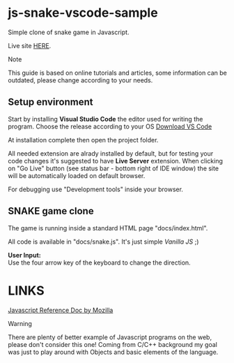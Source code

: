 # js-snake-vscode-sample

Simple clone of snake game in Javascript.

Live site [HERE](https://lisr-pcx.github.io/js-snake-vscode-sample/).

> [!NOTE]
> This guide is based on online tutorials and articles, some information can be outdated, please change according to your needs.

## Setup environment

Start by installing **Visual Studio Code** the editor used for writing the program. Choose the release according to your OS [Download VS Code](https://code.visualstudio.com/download)

At installation complete then open the project folder.

All needed extension are alrady installed by default, but for testing your code changes it's suggested to have **Live Server** extension. When clicking on "Go Live" button (see status bar - bottom right of IDE window) the site will be automatically loaded on default browser.

For debugging use "Development tools" inside your browser.

## SNAKE game clone

The game is running inside a standard HTML page "docs/index.html".

All code is available in "docs/snake.js". It's just simple *Vanilla JS* ;)  

**User Input:**  
Use the four arrow key of the keyboard to change the direction.

# LINKS

[Javascript Reference Doc by Mozilla](https://developer.mozilla.org/en-US/docs/Web/JavaScript)

> [!WARNING]
> There are plenty of better example of Javascript programs on the web, please don't consider this one! Coming from C/C++ background my goal was just to play around with Objects and basic elements of the language.